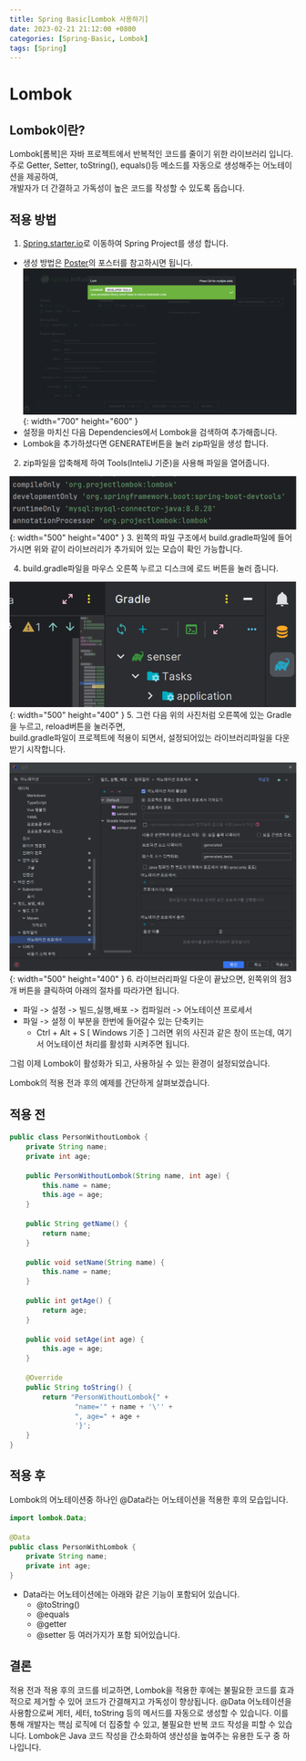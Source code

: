 ```yaml
---
title: Spring Basic[Lombok 사용하기]
date: 2023-02-21 21:12:00 +0800
categories: [Spring-Basic, Lombok]
tags: [Spring]
---
```


# Lombok

## Lombok이란?
Lombok[롬복]은 자바 프로젝트에서 반복적인 코드를 줄이기 위한 라이브러리 입니다.         
주로 Getter, Setter, toString(), equals()등 메소드를 자동으로 생성해주는 어노테이션을 제공하여,         
개발자가 더 간결하고 가독성이 높은 코드를 작성할 수 있도록 돕습니다.

## 적용 방법
1. [Spring.starter.io](https://start.spring.io/)로 이동하여 Spring Project를 생성 합니다.
- 생성 방법은 [Poster](https://ljw22222.github.io/posts/spring-basic-two/#%ED%94%84%EB%A1%9C%EC%A0%9D%ED%8A%B8-%EC%83%9D%EC%84%B1)의 포스터를 참고하시면 됩니다.<br/>
 ![Spring Project Lombok png](/assets/img/spring/springprojectlombok.png){: width="700" height="600" }<br/>
- 설정을 마치신 다음 Dependencies에서 Lombok을 검색하여 추가해줍니다.       
- Lombok을 추가하셨다면 GENERATE버튼을 눌러 zip파일을 생성 합니다.      

2. zip파일을 압축해제 하여 Tools(InteliJ 기준)을 사용해 파일을 열어줍니다.

 ![Spring Project Lombok Gradle png](/assets/img/spring/springprojectgradlesetting.png){: width="500" height="400" }
3. 왼쪽의 파일 구조에서 build.gradle파일에 들어가시면 위와 같이 라이브러리가 추가되어 있는 모습이 확인 가능합니다.

4. build.gradle파일을 마우스 오른쪽 누르고 디스크에 로드 버튼을 눌러 줍니다.

 ![Spring Project Lombok Gradle Reload png](/assets/img/spring/springprojecgrablereload.png){: width="500" height="400" }
5. 그런 다음 위의 사진처럼 오른쪽에 있는 Gradle을 누르고, reload버튼을 눌러주면,        
build.gradle파일이 프로젝트에 적용이 되면서, 설정되어있는 라이브러리파일을 다운 받기 시작합니다.

 ![Spring Project Lombok Annotation enable png](/assets/img/spring/springlombokannotation.png){: width="500" height="400" }
6. 라이브러리파일 다운이 끝났으면, 왼쪽위의 점3개 버튼을 클릭하여 아래의 절차를 따라가면 됩니다.
- 파일 -> 설정 -> 빌드,실행,배포 -> 컴파일러 -> 어노테이션 프로세서
- 파일 -> 설정 이 부분을 한번에 들어갈수 있는 단축키는
    - Ctrl + Alt + S [ Windows 기준 ]
그러면 위의 사진과 같은 창이 뜨는데, 여기서 어노테이션 처리를 활성화 시켜주면 됩니다.

그럼 이제 Lombok이 활성화가 되고, 사용하실 수 있는 환경이 설정되었습니다.

Lombok의 적용 전과 후의 예제를 간단하게 살펴보겠습니다.

## 적용 전
```java
public class PersonWithoutLombok {
    private String name;
    private int age;

    public PersonWithoutLombok(String name, int age) {
        this.name = name;
        this.age = age;
    }

    public String getName() {
        return name;
    }

    public void setName(String name) {
        this.name = name;
    }

    public int getAge() {
        return age;
    }

    public void setAge(int age) {
        this.age = age;
    }

    @Override
    public String toString() {
        return "PersonWithoutLombok{" +
                "name='" + name + '\'' +
                ", age=" + age +
                '}';
    }
}
```



## 적용 후 
Lombok의 어노테이션중 하나인 @Data라는 어노테이션을 적용한 후의 모습입니다.
```java
import lombok.Data;

@Data
public class PersonWithLombok {
    private String name;
    private int age;
}
```
- Data라는 어노테이션에는 아래와 같은 기능이 포함되어 있습니다.
    - @toString()
    - @equals
    - @getter
    - @setter
    등 여러가지가 포함 되어있습니다.

## 결론
적용 전과 적용 후의 코드를 비교하면, Lombok을 적용한 후에는 불필요한 코드를 효과적으로 제거할 수 있어 코드가 간결해지고 가독성이 향상됩니다. @Data 어노테이션을 사용함으로써 게터, 세터, toString 등의 메서드를 자동으로 생성할 수 있습니다. 이를 통해 개발자는 핵심 로직에 더 집중할 수 있고, 불필요한 반복 코드 작성을 피할 수 있습니다. Lombok은 Java 코드 작성을 간소화하여 생산성을 높여주는 유용한 도구 중 하나입니다.